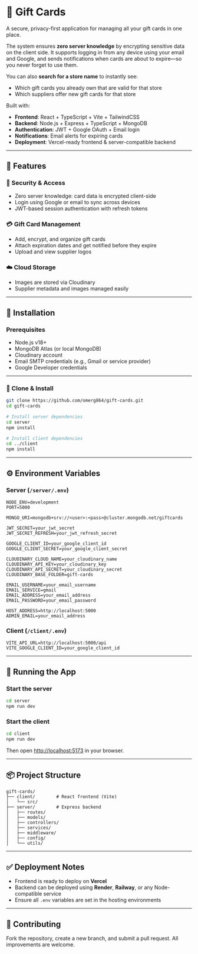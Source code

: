 # 🎁 Gift Cards

A secure, privacy-first application for managing all your gift cards in one place.

The system ensures **zero server knowledge** by encrypting sensitive data on the client side. It supports logging in from any device using your email and Google, and sends notifications when cards are about to expire—so you never forget to use them.

You can also **search for a store name** to instantly see:
- Which gift cards you already own that are valid for that store
- Which suppliers offer new gift cards for that store

Built with:

- **Frontend**: React + TypeScript + Vite + TailwindCSS  
- **Backend**: Node.js + Express + TypeScript + MongoDB  
- **Authentication**: JWT + Google OAuth + Email login  
- **Notifications**: Email alerts for expiring cards  
- **Deployment**: Vercel-ready frontend & server-compatible backend

---

## 🌟 Features

### 🔐 Security & Access
- Zero server knowledge: card data is encrypted client-side
- Login using Google or email to sync across devices
- JWT-based session authentication with refresh tokens

### 💳 Gift Card Management
- Add, encrypt, and organize gift cards
- Attach expiration dates and get notified before they expire
- Upload and view supplier logos

### ☁️ Cloud Storage
- Images are stored via Cloudinary
- Supplier metadata and images managed easily

---

## 🚀 Installation

### Prerequisites

- Node.js v18+
- MongoDB Atlas (or local MongoDB)
- Cloudinary account
- Email SMTP credentials (e.g., Gmail or service provider)
- Google Developer credentials

---

### 📁 Clone & Install

```bash
git clone https://github.com/omerg864/gift-cards.git
cd gift-cards

# Install server dependencies
cd server
npm install

# Install client dependencies
cd ../client
npm install
```

---

## ⚙️ Environment Variables

### Server (`/server/.env`)

```env
NODE_ENV=development
PORT=5000

MONGO_URI=mongodb+srv://<user>:<pass>@cluster.mongodb.net/giftcards

JWT_SECRET=your_jwt_secret
JWT_SECRET_REFRESH=your_jwt_refresh_secret

GOOGLE_CLIENT_ID=your_google_client_id
GOOGLE_CLIENT_SECRET=your_google_client_secret

CLOUDINARY_CLOUD_NAME=your_cloudinary_name
CLOUDINARY_API_KEY=your_cloudinary_key
CLOUDINARY_API_SECRET=your_cloudinary_secret
CLOUDINARY_BASE_FOLDER=gift-cards

EMAIL_USERNAME=your_email_username
EMAIL_SERVICE=gmail
EMAIL_ADDRESS=your_email_address
EMAIL_PASSWORD=your_email_password

HOST_ADDRESS=http://localhost:5000
ADMIN_EMAIL=your_email_address
```

### Client (`/client/.env`)

```env
VITE_API_URL=http://localhost:5000/api
VITE_GOOGLE_CLIENT_ID=your_google_client_id
```

---

## 🧪 Running the App

### Start the server

```bash
cd server
npm run dev
```

### Start the client

```bash
cd client
npm run dev
```

Then open [http://localhost:5173](http://localhost:5173) in your browser.

---

## 📦 Project Structure

```
gift-cards/
├── client/        # React frontend (Vite)
│   └── src/
├── server/        # Express backend
│   ├── routes/
│   ├── models/
│   ├── controllers/
│   ├── services/
│   ├── middleware/
│   ├── config/
│   └── utils/
```

---

## ✅ Deployment Notes

- Frontend is ready to deploy on **Vercel**
- Backend can be deployed using **Render**, **Railway**, or any Node-compatible service
- Ensure all `.env` variables are set in the hosting environments

---

## 🤝 Contributing

Fork the repository, create a new branch, and submit a pull request. All improvements are welcome.
